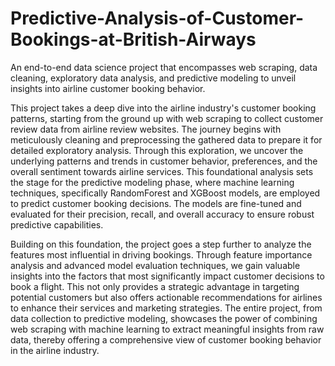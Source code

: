 # Predictive-Analysis-of-Customer-Bookings-at-British-Airways
An end-to-end data science project that encompasses web scraping, data cleaning, exploratory data analysis, and predictive modeling to unveil insights into airline customer booking behavior. 

This project takes a deep dive into the airline industry's customer booking patterns, starting from the ground up with web scraping to collect customer review data from airline review websites. The journey begins with meticulously cleaning and preprocessing the gathered data to prepare it for detailed exploratory analysis. Through this exploration, we uncover the underlying patterns and trends in customer behavior, preferences, and the overall sentiment towards airline services. This foundational analysis sets the stage for the predictive modeling phase, where machine learning techniques, specifically RandomForest and XGBoost models, are employed to predict customer booking decisions. The models are fine-tuned and evaluated for their precision, recall, and overall accuracy to ensure robust predictive capabilities.

Building on this foundation, the project goes a step further to analyze the features most influential in driving bookings. Through feature importance analysis and advanced model evaluation techniques, we gain valuable insights into the factors that most significantly impact customer decisions to book a flight. This not only provides a strategic advantage in targeting potential customers but also offers actionable recommendations for airlines to enhance their services and marketing strategies. The entire project, from data collection to predictive modeling, showcases the power of combining web scraping with machine learning to extract meaningful insights from raw data, thereby offering a comprehensive view of customer booking behavior in the airline industry.
